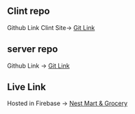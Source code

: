 ## Clint repo

Github Link Clint Site-> [Git Link ](https://github.com/mdalauddin45/Nest-Full-Stack-Project-Client-Side)

## server repo

Github Link -> [Git Link](https://github.com/mdalauddin45/Nest-Full-Stack-Project-Server-Side)

## Live Link

Hosted in Firebase -> [Nest Mart & Grocery](https://khudalagcy.web.app/)

